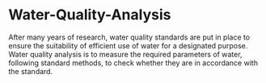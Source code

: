 # Water-Quality-Analysis
After many years of research, water quality standards are put in place to ensure the suitability of efficient use of water for  a  designated  purpose.  Water  quality  analysis  is  to measure  the  required  parameters  of  water,  following standard methods, to check whether they are in accordance with the standard.
